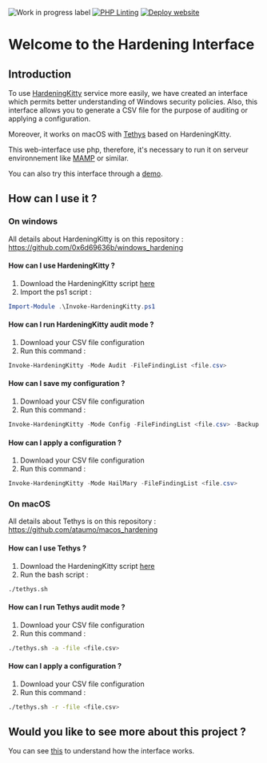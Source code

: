 ![Work in progress label](https://img.shields.io/badge/-Work%20in%20progress-yellow)
[![PHP Linting](https://github.com/ataumo/windows_hardening_interface/actions/workflows/phplint.yml/badge.svg)](https://github.com/ataumo/windows_hardening_interface/actions/workflows/phplint.yml)
[![Deploy website](https://github.com/ataumo/policies_hardening_interface/actions/workflows/ftp-deploy.yml/badge.svg)](https://github.com/ataumo/policies_hardening_interface/actions/workflows/ftp-deploy.yml)

# Welcome to the Hardening Interface

## Introduction

To use [HardeningKitty](https://github.com/0x6d69636b/windows_hardening) service more easily, we have created an interface which permits better understanding of Windows security policies. Also, this interface allows you to generate a CSV file for the purpose of auditing or applying a configuration.

Moreover, it works on macOS with [Tethys](https://github.com/ataumo/macos_hardening) based on HardeningKitty.

This web-interface use php, therefore, it's necessary to run it on serveur environnement like [MAMP](https://www.mamp.info/en/downloads/) or similar.

You can also try this interface through a [demo](https://ataumo-photo.fr/windows_hardening_interface/).

## How can I use it ?

### On windows

All details about HardeningKitty is on this repository : https://github.com/0x6d69636b/windows_hardening

#### How can I use HardeningKitty ?

1. Download the HardeningKitty script [here](https://github.com/0x6d69636b/windows_hardening)
2. Import the ps1 script :
```powershell
Import-Module .\Invoke-HardeningKitty.ps1
```

#### How can I run HardeningKitty audit mode ?

1. Download your CSV file configuration
2. Run this command :
```powershell
Invoke-HardeningKitty -Mode Audit -FileFindingList <file.csv>
```

#### How can I save my configuration ?

1. Download your CSV file configuration
2. Run this command :
```powershell
Invoke-HardeningKitty -Mode Config -FileFindingList <file.csv> -Backup
```

#### How can I apply a configuration ?

1. Download your CSV file configuration
2. Run this command :
```powershell
Invoke-HardeningKitty -Mode HailMary -FileFindingList <file.csv>
```

### On macOS

All details about Tethys is on this repository : https://github.com/ataumo/macos_hardening

#### How can I use Tethys ?

1. Download the HardeningKitty script [here](https://github.com/ataumo/macos_hardening)
2. Run the bash script :
```bash
./tethys.sh
```

#### How can I run Tethys audit mode ?

1. Download your CSV file configuration
2. Run this command :
```bash
./tethys.sh -a -file <file.csv>
```

#### How can I apply a configuration ?

1. Download your CSV file configuration
2. Run this command :
```bash
./tethys.sh -r -file <file.csv>
```

## Would you like to see more about this project ?

You can see [this](https://github.com/ataumo/windows_hardening_interface/tree/main/interface) to understand how the interface works.
